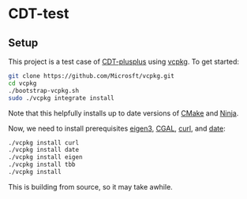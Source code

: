# CDT-test

## Setup

This project is a test case of [CDT-plusplus] using [vcpkg]. To get started:

```bash
git clone https://github.com/Microsft/vcpkg.git
cd vcpkg
./bootstrap-vcpkg.sh
sudo ./vcpkg integrate install

```

Note that this helpfully installs up to date versions of [CMake] and [Ninja].

Now, we need to install prerequisites [eigen3], [CGAL], [curl], and [date]:

```bash
./vcpkg install curl
./vcpkg install date
./vcpkg install eigen
./vcpkg install tbb
./vcpkg install

```

This is building from source, so it may take awhile.


[CDT-plusplus]:https://github.com/acgetchell/CDT-plusplus
[vcpkg]:https://github.com/Microsoft/vcpkg
[CMake]:https:://cmake.org
[Ninja]:https://ninja-build.org
[CGAL]: https://www.cgal.org/
[curl]: https://curl.haxx.se/libcurl/
[date]: https://github.com/HowardHinnant/date
[eigen3]: https://eigen.tuxfamily.org/dox/
